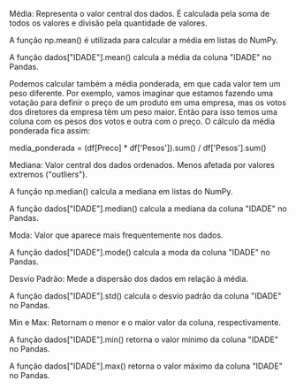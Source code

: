 Média: Representa o valor central dos dados. É calculada pela soma de todos os valores e divisão pela quantidade de valores.

A função np.mean() é utilizada para calcular a média em listas do NumPy.

A função dados["IDADE"].mean() calcula a média da coluna "IDADE" no Pandas.

Podemos calcular também a média ponderada, em que cada valor tem um peso diferente. Por exemplo, vamos imaginar que estamos fazendo uma votação para definir o preço de um produto em uma empresa, mas os votos dos diretores da empresa têm um peso maior. Então para isso temos uma coluna com os pesos dos votos e outra com o preço. O cálculo da média ponderada fica assim:  

media_ponderada = (df[Preco] * df['Pesos']).sum() / df['Pesos'].sum()

Mediana: Valor central dos dados ordenados. Menos afetada por valores extremos ("outliers").

A função np.median() calcula a mediana em listas do NumPy.

A função dados["IDADE"].median() calcula a mediana da coluna "IDADE" no Pandas.

Moda: Valor que aparece mais frequentemente nos dados.

A função dados["IDADE"].mode() calcula a moda da coluna "IDADE" no Pandas.

Desvio Padrão: Mede a dispersão dos dados em relação à média.

A função dados["IDADE"].std() calcula o desvio padrão da coluna "IDADE" no Pandas.

Min e Max: Retornam o menor e o maior valor da coluna, respectivamente.

A função dados["IDADE"].min() retorna o valor mínimo da coluna "IDADE" no Pandas.

A função dados["IDADE"].max() retorna o valor máximo da coluna "IDADE" no Pandas.